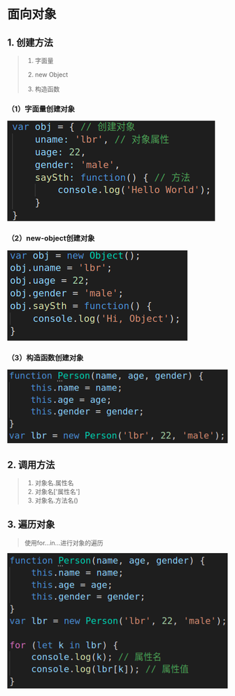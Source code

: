 # 面向对象

## 1. 创建方法

> 1. 字面量
>
> 2. new Object
>
> 3. 构造函数

### （1）字面量创建对象

![03-01](./images/03-01.png)

### （2）new-object创建对象

![03-02](./images/03-02.png)

### （3）构造函数创建对象

![03-03](./images/03-03.png)

## 2. 调用方法

> 1. 对象名.属性名
> 2. 对象名['属性名']
> 3. 对象名.方法名()

## 3. 遍历对象

> 使用for...in...进行对象的遍历

![03-04](./images/03-04.png)
